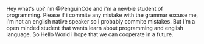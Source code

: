 Hey what's up? i'm @PenguinCde and i'm a newbie student of programming. Please if i commite any mistake with the grammar excuse me, i'm not an english native speaker so i probably commite mistakes. But i'm a open minded student that wants learn about programming and english language. So Hello World i hope that we can cooperate in a future. 

